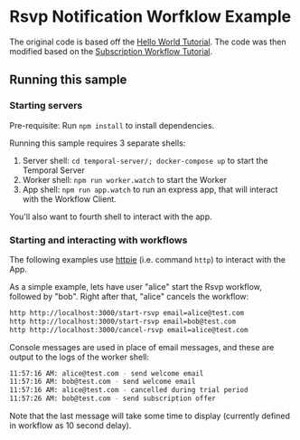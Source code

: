 # Rsvp Notification Worfklow Example

The original code is based off the [Hello World Tutorial](https://docs.temporal.io/typescript/hello-world/).
The code was then modified based on the [Subscription Workflow Tutorial](https://learn.temporal.io/tutorials/typescript/subscriptions/).

## Running this sample

### Starting servers

Pre-requisite: Run `npm install` to install dependencies.

Running this sample requires 3 separate shells:
1. Server shell: `cd temporal-server/; docker-compose up` to start the Temporal Server
1. Worker shell: `npm run worker.watch` to start the Worker
1. App shell: `npm run app.watch` to run an express app, that will interact with
   the Workflow Client.

You'll also want to fourth shell to interact with the app.

### Starting and interacting with workflows

The following examples use [httpie](https://httpie.io/) (i.e. command `http`) to
interact with the App.


As a simple example, lets have user "alice" start the Rsvp workflow, followed by
"bob". Right after that, "alice" cancels the workflow:

```sh
http http://localhost:3000/start-rsvp email=alice@test.com
http http://localhost:3000/start-rsvp email=bob@test.com
http http://localhost:3000/cancel-rsvp email=alice@test.com
```

Console messages are used in place of email messages, and these are output to the logs
of the worker shell:

```sh
11:57:16 AM: alice@test.com - send welcome email
11:57:16 AM: bob@test.com - send welcome email
11:57:16 AM: alice@test.com - cancelled during trial period
11:57:26 AM: bob@test.com - send subscription offer
```

Note that the last message will take some time to display (currently defined in workflow
as 10 second delay).
